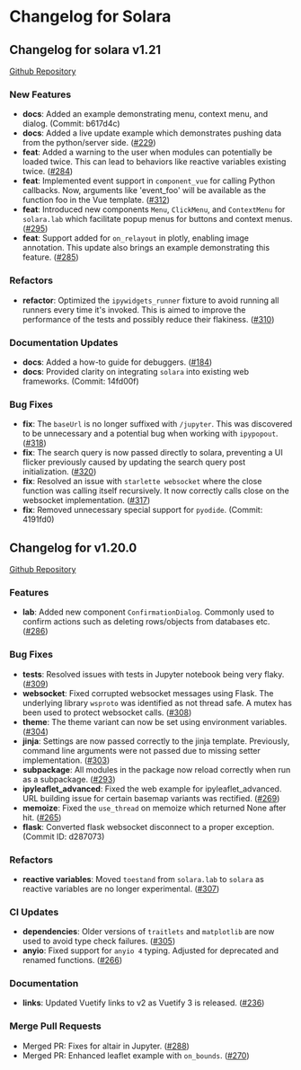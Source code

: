 # Changelog for Solara

## Changelog for solara v1.21

[Github Repository](https://github.com/widgetti/solara)

### New Features
- **docs**: Added an example demonstrating menu, context menu, and dialog. (Commit: b617d4c)
- **docs**: Added a live update example which demonstrates pushing data from the python/server side. ([#229](https://github.com/widgetti/solara/pull/229))
- **feat**: Added a warning to the user when modules can potentially be loaded twice. This can lead to behaviors like reactive variables existing twice. ([#284](https://github.com/widgetti/solara/pull/284))
- **feat**: Implemented event support in `component_vue` for calling Python callbacks. Now, arguments like 'event_foo' will be available as the function foo in the Vue template. ([#312](https://github.com/widgetti/solara/pull/312))
- **feat**: Introduced new components `Menu`, `ClickMenu`, and `ContextMenu` for `solara.lab` which facilitate popup menus for buttons and context menus. ([#295](https://github.com/widgetti/solara/pull/295))
- **feat**: Support added for `on_relayout` in plotly, enabling image annotation. This update also brings an example demonstrating this feature. ([#285](https://github.com/widgetti/solara/pull/285))

### Refactors
- **refactor**: Optimized the `ipywidgets_runner` fixture to avoid running all runners every time it's invoked. This is aimed to improve the performance of the tests and possibly reduce their flakiness. ([#310](https://github.com/widgetti/solara/pull/310))

### Documentation Updates
- **docs**: Added a how-to guide for debuggers. ([#184](https://github.com/widgetti/solara/pull/184))
- **docs**: Provided clarity on integrating `solara` into existing web frameworks. (Commit: 14fd00f)

### Bug Fixes
- **fix**: The `baseUrl` is no longer suffixed with `/jupyter`. This was discovered to be unnecessary and a potential bug when working with `ipypopout`. ([#318](https://github.com/widgetti/solara/pull/318))
- **fix**: The search query is now passed directly to solara, preventing a UI flicker previously caused by updating the search query post initialization. ([#320](https://github.com/widgetti/solara/pull/320))
- **fix**: Resolved an issue with `starlette websocket` where the close function was calling itself recursively. It now correctly calls close on the websocket implementation. ([#317](https://github.com/widgetti/solara/pull/317))
- **fix**: Removed unnecessary special support for `pyodide`. (Commit: 4191fd0)


## Changelog for v1.20.0

[Github Repository](https://github.com/widgetti/solara)

### Features
- **lab**: Added new component `ConfirmationDialog`. Commonly used to confirm actions such as deleting rows/objects from databases etc. ([#286](https://github.com/widgetti/solara/pull/286))

### Bug Fixes
- **tests**: Resolved issues with tests in Jupyter notebook being very flaky. ([#309](https://github.com/widgetti/solara/pull/309))
- **websocket**: Fixed corrupted websocket messages using Flask. The underlying library `wsproto` was identified as not thread safe. A mutex has been used to protect websocket calls. ([#308](https://github.com/widgetti/solara/pull/308))
- **theme**: The theme variant can now be set using environment variables. ([#304](https://github.com/widgetti/solara/pull/304))
- **jinja**: Settings are now passed correctly to the jinja template. Previously, command line arguments were not passed due to missing setter implementation. ([#303](https://github.com/widgetti/solara/pull/303))
- **subpackage**: All modules in the package now reload correctly when run as a subpackage. ([#293](https://github.com/widgetti/solara/pull/293))
- **ipyleaflet_advanced**: Fixed the web example for ipyleaflet_advanced. URL building issue for certain basemap variants was rectified. ([#269](https://github.com/widgetti/solara/pull/269))
- **memoize**: Fixed the `use_thread` on memoize which returned None after hit. ([#265](https://github.com/widgetti/solara/pull/265))
- **flask**: Converted flask websocket disconnect to a proper exception. (Commit ID: d287073)

### Refactors
- **reactive variables**: Moved `toestand` from `solara.lab` to `solara` as reactive variables are no longer experimental. ([#307](https://github.com/widgetti/solara/pull/307))

### CI Updates
- **dependencies**: Older versions of `traitlets` and `matplotlib` are now used to avoid type check failures. ([#305](https://github.com/widgetti/solara/pull/305))
- **anyio**: Fixed support for `anyio 4` typing. Adjusted for deprecated and renamed functions. ([#266](https://github.com/widgetti/solara/pull/266))

### Documentation
- **links**: Updated Vuetify links to v2 as Vuetify 3 is released. ([#236](https://github.com/widgetti/solara/pull/236))

### Merge Pull Requests
- Merged PR: Fixes for altair in Jupyter. ([#288](https://github.com/widgetti/solara/pull/288))
- Merged PR: Enhanced leaflet example with `on_bounds`. ([#270](https://github.com/widgetti/solara/pull/270))
